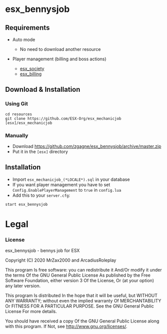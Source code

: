 # esx_bennysjob

## Requirements

* Auto mode
  * No need to download another resource

* Player management (billing and boss actions)
  * [esx_society](https://github.com/ESX-Org/esx_society)
  * [esx_billing](https://github.com/ESX-Org/esx_billing)

## Download & Installation

### Using Git
```
cd resources
git clone https://github.com/ESX-Org/esx_mechanicjob [esx]/esx_mechanicjob
```

### Manually
- Download https://github.com/zgagne/esx_bennysjob/archive/master.zip
- Put it in the `[esx]` directory

## Installation
- Import `esx_mechanicjob_(*LOCALE*).sql` in your database
- If you want player management you have to set `Config.EnablePlayerManagement` to `true` in `config.lua`
- Add this to your `server.cfg`:

```
start esx_bennysjob
```

# Legal
### License
esx_bennysjob - bennys job for ESX

Copyright (C) 2020 MrZax2000 and ArcadiusRoleplay

This program Is free software: you can redistribute it And/Or modify it under the terms Of the GNU General Public License As published by the Free Software Foundation, either version 3 Of the License, Or (at your option) any later version.

This program Is distributed In the hope that it will be useful, but WITHOUT ANY WARRANTY; without even the implied warranty Of MERCHANTABILITY Or FITNESS FOR A PARTICULAR PURPOSE. See the GNU General Public License For more details.

You should have received a copy Of the GNU General Public License along with this program. If Not, see http://www.gnu.org/licenses/.
